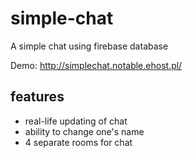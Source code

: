 # simple-chat

A simple chat using firebase database

Demo: http://simplechat.notable.ehost.pl/

## features

- real-life updating of chat
- ability to change one's name
- 4 separate rooms for chat
